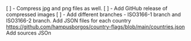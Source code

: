 [ ] - Compress jpg and png files as well.
[ ] - Add GitHub release of compressed images
[ ] - Add different branches - ISO3166-1 branch and ISO3166-2 branch. 
Add JSON files for each country https://github.com/hampusborgos/country-flags/blob/main/countries.json
Add sources JSOn